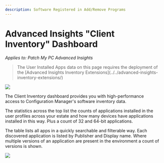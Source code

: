 ```yaml
---
description: Software Registered in Add/Remove Programs
---
```


# Advanced Insights "Client Inventory" Dashboard

_Applies to: Patch My PC Advanced Insights_

> The User Installed Apps data on this page requires the deployment of the \[Advanced Insights Inventory Extensions]\(../../advanced-insights-inventory-extensions/)

![](../../../.gitbook/assets/image-\(1546\).png)

The Client Inventory dashboard provides you with high-performance access to Configuration Manager's software inventory data.

The statistics across the top list the counts of applications installed in the user profiles across your estate and how many devices have applications installed in this way. Plus a count of 32 and 64-bit applications.

The table lists all apps in a quickly searchable and filterable way. Each discovered application is listed by Publisher and Display name. Where multiple versions of an application are present in the environment a count of versions is shown.

![](../../../.gitbook/assets/image-\(1549\).png)
